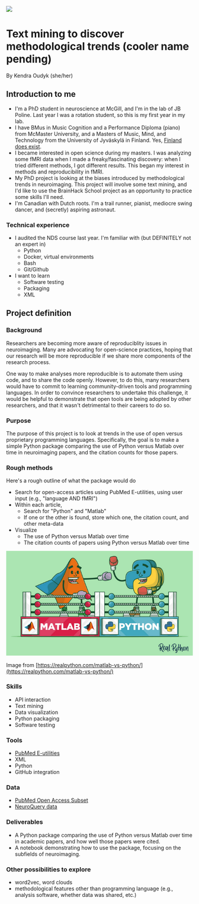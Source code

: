 [![](https://img.shields.io/badge/Visit-our%20project%20page-ff69b4)](https://school.brainhackmtl.org/project/template)

# Text mining to discover methodological trends (cooler name pending)

By Kendra Oudyk (she/her)

## Introduction to me
- I'm a PhD student in neuroscience at McGill, and I'm in the lab of JB Poline. Last year I was a rotation student, so this is my first year in my lab.
- I have BMus in Music Cognition and a Performance Diploma (piano) from McMaster University, and a Masters of Music, Mind, and Technology from the University of Jyv&auml;skyl&auml; in Finland. Yes, [Finland does exist](https://theculturetrip.com/europe/finland/articles/does-finland-exist-many-dont-think-so/).
- I became interested in open science during my masters. I was analyzing some fMRI data when I made a freaky/fascinating discovery: when I tried different methods, I got different results. This began my interest in methods and reproducibility in fMRI.
- My PhD project is looking at the biases introduced by methodological trends in neuroimaging. This project will involve some text mining, and I'd like to use the BrainHack School project as an opportunity to practice some skills I'll need.
- I'm Canadian with Dutch roots. I'm a trail runner, pianist, mediocre swing dancer, and (secretly) aspiring astronaut.

### Technical experience
- I audited the NDS course last year. I'm familiar with (but DEFINITELY not an expert in)
  - Python
  - Docker, virtual environments
  - Bash
  - Git/Github
- I want to learn
  - Software testing
  - Packaging
  - XML

## Project definition

### Background

Researchers are becoming more aware of reproduciblity issues in neuroimaging. Many are advocating for open-science practices, hoping that our research will be more reproducible if we share more components of the research process.

One way to make analyses more reproducible is to automate them using code, and to share the code openly. However, to do this, many researchers would have to commit to learning community-driven tools and programming languages. In order to convince researchers to undertake this challenge, it would be helpful to demonstrate that open tools are being adopted by other researchers, and that it wasn't detrimental to their careers to do so.

### Purpose

The purpose of this project is to look at trends in the use of open versus proprietary programming languages. Specifically, the goal is to make a simple Python package comparing the use of Python versus Matlab over time in neuroimaging papers, and the citation counts for those papers.

### Rough methods

Here's a rough outline of what the package would do
- Search for open-access articles using PubMed E-utilities, using user input (e.g., "language AND fMRI")
- Within each article,
  - Search for "Python" and "Matlab"
  - If one or the other is found, store which one, the citation count, and other meta-data
- Visualize
  - The use of Python versus Matlab over time
  - The citation counts of papers using Python versus Matlab over time

![](images/python_vs_matlab.png)

Image from [https://realpython.com/matlab-vs-python/](https://realpython.com/matlab-vs-python/)

### Skills
- API interaction
- Text mining
- Data visualization
- Python packaging
- Software testing

### Tools
- [PubMed E-utilities](https://www.ncbi.nlm.nih.gov/books/NBK25501/)
- XML
- Python
- GitHub integration

### Data
- [PubMed Open Access Subset](https://www.ncbi.nlm.nih.gov/pmc/tools/openftlist/)
- [NeuroQuery data](https://github.com/neuroquery/neuroquery_data)

### Deliverables
- A Python package comparing the use of Python versus Matlab over time in academic papers, and how well those papers were cited.
- A notebook demonstrating how to use the package, focusing on the subfields of neuroimaging.

### Other possibilities to explore
- word2vec, word clouds
- methodological features other than programming language (e.g., analysis software, whether data was shared, etc.)
